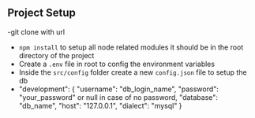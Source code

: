 ## Project Setup

-git clone with url

- `npm install` to setup all node related modules it should be in the root directory of the project 
- Create a `.env` file in root to config the environment variables
- Inside the `src/config` folder create a new `config.json` file to setup the db 
-  "development": {
    "username": "db_login_name",
    "password": "your_password" or null in case of no password,
    "database": "db_name",
    "host": "127.0.0.1",
    "dialect": "mysql"
 }